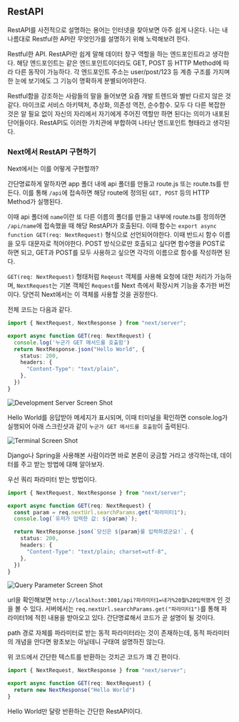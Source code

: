## RestAPI
RestAPI를 사전적으로 설명하는 용어는 인터넷을 찾아보면 아주 쉽게 나온다. 나는 내 나름대로 Restful한 API란 무엇인가를 설명하기 위해 노력해보려 한다.

Restful한 API. RestAPI란 쉽게 말해 데이터 창구 역할을 하는 엔드포인트라고 생각한다. 해당 엔드포인트는 같은 엔드포인트이더라도 GET, POST 등 HTTP Method에 따라 다른 동작이 가능하다. 각 엔드포인트 주소는 user/post/123 등 계층 구조를 가지며 한 눈에 보기에도 그 기능이 명확하게 분별되어야한다.

Restful함을 강조하는 사람들의 말을 들어보면 요즘 개발 트렌드와 별반 다르지 않은 것 같다. 마이크로 서비스 아키텍처, 추상화, 의존성 역전, 순수함수. 모두 다 다른 복잡한 것은 알 필요 없이 자신의 자리에서 자기에게 주어진 역할만 하면 된다는 의미가 내포된 단어들이다. RestAPI도 이러한 가치관에 부합하여 나타난 엔드포인트 형태라고 생각된다.

### Next에서 RestAPI 구현하기
Next에서는 이를 어떻게 구현할까?

간단명료하게 말하자면 app 폴더 내에 api 폴더를 만들고 route.js 또는 route.ts를 만든다. 이를 통해 `/api`에 접속하면 해당 route에 정의된 `GET, POST` 등의 HTTP Method가 실행된다.

이때 api 폴더에 `name`이란 또 다른 이름의 폴더를 만들고 내부에 route.ts를 정의하면 `/api/name`에 접속했을 때 해당 RestAPI가 호출된다. 이때 함수는 `export async function GET(req: NextRequest)` 형식으로 선언되어야한다. 이때 반드시 함수 이름을 모두 대문자로 적어야한다. POST 방식으로만 호출되고 싶다면 함수명을 POST로 하면 되고, GET과 POST를 모두 사용하고 싶으면 각각의 이름으로 함수를 작성하면 된다.

`GET(req: NextRequest)` 형태처럼 `Reqeust` 객체를 사용해 요청에 대한 처리가 가능하며, `NextRequest`는 기본 객체인 `Request`를 Next 측에서 확장시켜 기능을 추가한 버전이다. 당연히 Next에서는 이 객체를 사용할 것을 권장한다.

전체 코드는 다음과 같다.

```ts
import { NextRequest, NextResponse } from "next/server";

export async function GET(req: NextRequest) {
  console.log('누군가 GET 메서드를 호출함')
  return NextResponse.json("Hello World", {
    status: 200,
    headers: {
      "Content-Type": "text/plain",
    },
  })
}
```

![Development Server Screen Shot](https://i.imgur.com/YB1nh3A.png)

Hello World를 응답받아 메세지가 표시되며, 이때 터미널을 확인하면 console.log가 실행되어 아래 스크린샷과 같이 `누군가 GET 메서드를 호출함`이 출력된다.

![Terminal Screen Shot](https://i.imgur.com/TBaa5Aq.png)

Django나 Spring을 사용해본 사람이라면 바로 본론이 궁금할 거라고 생각하는데, 데이터를 주고 받는 방법에 대해 알아보자.

우선 쿼리 파라미터 받는 방법이다.

```ts
import { NextRequest, NextResponse } from "next/server";

export async function GET(req: NextRequest) {
  const param = req.nextUrl.searchParams.get("파라미터1");
  console.log(`유저가 입력한 값: ${param}`);

  return NextResponse.json(`당신은 ${param}를 입력하셨군요!`, {
    status: 200,
    headers: {
      "Content-Type": "text/plain; charset=utf-8",
    },
  })
}
```

![Query Parameter Screen Shot](https://i.imgur.com/nk1T7bw.png)

url을 확인해보면 `http://localhost:3001/api?파라미터1=내가%20뭘%20입력했게` 인 것을 볼 수 있다. 서버에서는 `req.nextUrl.searchParams.get("파라미터1")`를 통해 파라미터1에 적힌 내용을 받아오고 있다. 간단명료해서 코드가 곧 설명이 될 것이다.

path 경로 자체를 파라미터로 받는 동적 파라미터라는 것이 존재하는데, 동적 파라미터의 개념을 안다면 왕초보는 아닐테니 구태여 설명하진 않는다.

위 코드에서 간단한 텍스트를 반환하는 것치곤 코드가 꽤 긴 편이다.

```ts
import { NextRequest, NextResponse } from "next/server";

export async function GET(req: NextRequest) {
  return new NextResponse("Hello World")
}
```

Hello World만 달랑 반환하는 간단한 RestAPI이다.